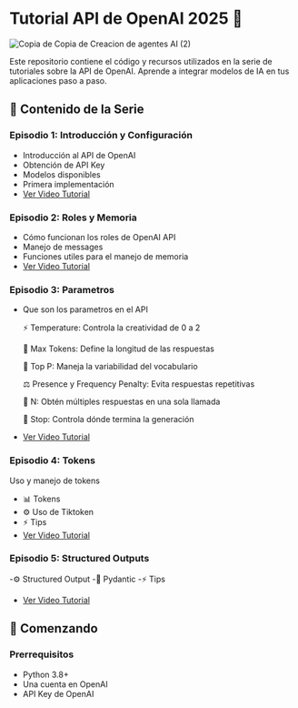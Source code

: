 # Tutorial API de OpenAI 2025 🚀
![Copia de Copia de Creacion de agentes AI (2)](https://github.com/user-attachments/assets/34380b40-5165-4e34-9a55-3716aa707506)

Este repositorio contiene el código y recursos utilizados en la serie de tutoriales sobre la API de OpenAI. Aprende a integrar modelos de IA en tus aplicaciones paso a paso.

## 🎯 Contenido de la Serie

### Episodio 1: Introducción y Configuración
- Introducción al API de OpenAI
- Obtención de API Key
- Modelos disponibles
- Primera implementación
- [Ver Video Tutorial](https://youtu.be/4LKmQ1Qv7Zc)

### Episodio 2: Roles y Memoria

- Cómo funcionan los roles de OpenAI API
- Manejo de messages
- Funciones utiles para el manejo de memoria
- [Ver Video Tutorial](https://youtu.be/Ads5IaomEzA)

### Episodio 3: Parametros

- Que son los parametros en el API
  
  ⚡ Temperature: Controla la creatividad de 0 a 2
  
  🎯 Max Tokens: Define la longitud de las respuestas
  
  🎨 Top P: Maneja la variabilidad del vocabulario
  
  ⚖️ Presence y Frequency Penalty: Evita respuestas repetitivas
  
  🔄 N: Obtén múltiples respuestas en una sola llamada
  
  🛑 Stop: Controla dónde termina la generación
  
- [Ver Video Tutorial](https://www.youtube.com/watch?v=BJ-_Aeo6h7c)

### Episodio 4: Tokens
Uso y manejo de tokens
  - 📊 Tokens
  - ⚙️ Uso de Tiktoken
  - ⚡ Tips
- [Ver Video Tutorial](https://www.youtube.com/watch?v=B1fFTK6_A_M)

### Episodio 5: Structured Outputs
  -⚙️ Structured Output
  -📄 Pydantic
  -⚡ Tips
- [Ver Video Tutorial](https://youtu.be/dIccw6fsuP4)



## 🚀 Comenzando

### Prerrequisitos
- Python 3.8+
- Una cuenta en OpenAI
- API Key de OpenAI
